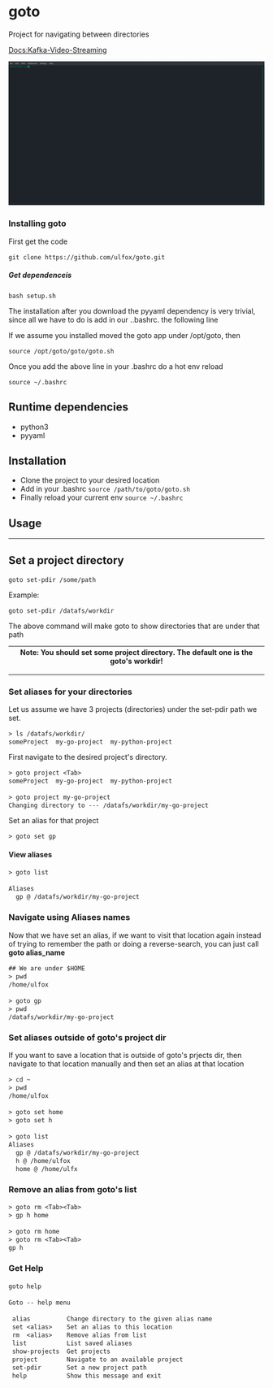 # goto


Project for navigating between directories

[Docs:Kafka-Video-Streaming](https://blog.primef.org/blog/kafka/2021-04-10/kafka-video-stream/)

![goto](https://github.com/ulfox/goto/blob/main/media/goto.gif)


### Installing goto

First get the code

    git clone https://github.com/ulfox/goto.git

##### Get dependenceis

    bash setup.sh

The installation after you download the pyyaml dependency is very trivial, since all we have to do is add in our ..bashrc. the following line

If we assume you installed moved the goto app under /opt/goto, then

    source /opt/goto/goto/goto.sh

Once you add the above line in your .bashrc do a hot env reload


    source ~/.bashrc


## Runtime dependencies
- python3
- pyyaml

##  Installation

- Clone the project to your desired location
- Add in your .bashrc `source /path/to/goto/goto.sh`
- Finally reload your current env `source ~/.bashrc`

## Usage

---
## **Set a project directory**

    goto set-pdir /some/path

Example:

    goto set-pdir /datafs/workdir

The above command will make goto to show directories that are under that path

| Note: You should set some project directory. The default one is the goto's workdir! |
| --- |
---

### Set aliases for your directories

Let us assume we have 3 projects (directories) under the set-pdir path we set.

    > ls /datafs/workdir/
    someProject  my-go-project  my-python-project
    

First navigate to the desired project's directory.

    > goto project <Tab>
    someProject  my-go-project  my-python-project

    > goto project my-go-project
    Changing directory to --- /datafs/workdir/my-go-project

Set an alias for that project

    > goto set gp

#### View aliases

    > goto list

    Aliases
      gp @ /datafs/workdir/my-go-project

### Navigate using Aliases names

Now that we have set an alias, if we want to visit that location again instead of trying to 
remember the path or doing a reverse-search, you can just call **goto alias_name**

    ## We are under $HOME
    > pwd
    /home/ulfox

    > goto gp
    > pwd
    /datafs/workdir/my-go-project

### Set aliases outside of goto's project dir

If you want to save a location that is outside of goto's prjects dir, then navigate to that location manually
and then set an alias at that location

    > cd ~
    > pwd
    /home/ulfox

    > goto set home
    > goto set h

    > goto list
    Aliases
      gp @ /datafs/workdir/my-go-project
      h @ /home/ulfox
      home @ /home/ulfx

### Remove an alias from goto's list

    > goto rm <Tab><Tab>
    > gp h home

    > goto rm home
    > goto rm <Tab><Tab>
    gp h

### Get Help

    goto help

    Goto -- help menu
    
     alias          Change directory to the given alias name
     set <alias>    Set an alias to this location
     rm  <alias>    Remove alias from list
     list           List saved aliases
     show-projects  Get projects
     project        Navigate to an available project
     set-pdir       Set a new project path
     help           Show this message and exit

